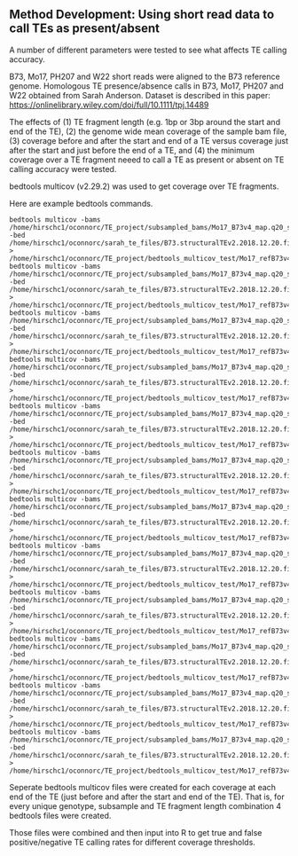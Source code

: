 ## Method Development: Using short read data to call TEs as present/absent

A number of different parameters were tested to see what affects TE calling accuracy. 

B73, Mo17, PH207 and W22 short reads were aligned to the B73 reference genome. Homologous TE presence/absence calls in B73, Mo17, PH207 and W22 obtained from Sarah Anderson. Dataset is described in this paper: https://onlinelibrary.wiley.com/doi/full/10.1111/tpj.14489

The effects of (1) TE fragment length (e.g. 1bp or 3bp around the start and end of the TE), (2) the genome wide mean coverage of the sample bam file, (3) coverage before and after the start and end of a TE versus coverage just after the start and just before the end of a TE, and (4) the minimum coverage over a TE fragment neeed to call a TE as present or absent on TE calling accuracy were tested. 

bedtools multicov (v2.29.2) was used to get coverage over TE fragments. 

Here are example bedtools commands. 

```
bedtools multicov -bams /home/hirschc1/oconnorc/TE_project/subsampled_bams/Mo17_B73v4_map.q20_subsample0.20.bam -bed /home/hirschc1/oconnorc/sarah_te_files/B73.structuralTEv2.2018.12.20.filteredTE_start.in_1bp.gff3 > /home/hirschc1/oconnorc/TE_project/bedtools_multicov_test/Mo17_refB73v4_subsample0.20_start.in.multicov_1bp.txt
bedtools multicov -bams /home/hirschc1/oconnorc/TE_project/subsampled_bams/Mo17_B73v4_map.q20_subsample0.32.bam -bed /home/hirschc1/oconnorc/sarah_te_files/B73.structuralTEv2.2018.12.20.filteredTE_start.in_1bp.gff3 > /home/hirschc1/oconnorc/TE_project/bedtools_multicov_test/Mo17_refB73v4_subsample0.32_start.in.multicov_1bp.txt
bedtools multicov -bams /home/hirschc1/oconnorc/TE_project/subsampled_bams/Mo17_B73v4_map.q20_subsample0.45.bam -bed /home/hirschc1/oconnorc/sarah_te_files/B73.structuralTEv2.2018.12.20.filteredTE_start.in_1bp.gff3 > /home/hirschc1/oconnorc/TE_project/bedtools_multicov_test/Mo17_refB73v4_subsample0.45_start.in.multicov_1bp.txt
bedtools multicov -bams /home/hirschc1/oconnorc/TE_project/subsampled_bams/Mo17_B73v4_map.q20_subsample0.20.bam -bed /home/hirschc1/oconnorc/sarah_te_files/B73.structuralTEv2.2018.12.20.filteredTE_start.in_3bp.gff3 > /home/hirschc1/oconnorc/TE_project/bedtools_multicov_test/Mo17_refB73v4_subsample0.20_start.in.multicov_3bp.txt
bedtools multicov -bams /home/hirschc1/oconnorc/TE_project/subsampled_bams/Mo17_B73v4_map.q20_subsample0.32.bam -bed /home/hirschc1/oconnorc/sarah_te_files/B73.structuralTEv2.2018.12.20.filteredTE_start.in_3bp.gff3 > /home/hirschc1/oconnorc/TE_project/bedtools_multicov_test/Mo17_refB73v4_subsample0.32_start.in.multicov_3bp.txt
bedtools multicov -bams /home/hirschc1/oconnorc/TE_project/subsampled_bams/Mo17_B73v4_map.q20_subsample0.45.bam -bed /home/hirschc1/oconnorc/sarah_te_files/B73.structuralTEv2.2018.12.20.filteredTE_start.in_3bp.gff3 > /home/hirschc1/oconnorc/TE_project/bedtools_multicov_test/Mo17_refB73v4_subsample0.45_start.in.multicov_3bp.txt
bedtools multicov -bams /home/hirschc1/oconnorc/TE_project/subsampled_bams/Mo17_B73v4_map.q20_subsample0.20.bam -bed /home/hirschc1/oconnorc/sarah_te_files/B73.structuralTEv2.2018.12.20.filteredTE_start.in_5bp.gff3 > /home/hirschc1/oconnorc/TE_project/bedtools_multicov_test/Mo17_refB73v4_subsample0.20_start.in.multicov_5bp.txt
bedtools multicov -bams /home/hirschc1/oconnorc/TE_project/subsampled_bams/Mo17_B73v4_map.q20_subsample0.32.bam -bed /home/hirschc1/oconnorc/sarah_te_files/B73.structuralTEv2.2018.12.20.filteredTE_start.in_5bp.gff3 > /home/hirschc1/oconnorc/TE_project/bedtools_multicov_test/Mo17_refB73v4_subsample0.32_start.in.multicov_5bp.txt
bedtools multicov -bams /home/hirschc1/oconnorc/TE_project/subsampled_bams/Mo17_B73v4_map.q20_subsample0.45.bam -bed /home/hirschc1/oconnorc/sarah_te_files/B73.structuralTEv2.2018.12.20.filteredTE_start.in_5bp.gff3 > /home/hirschc1/oconnorc/TE_project/bedtools_multicov_test/Mo17_refB73v4_subsample0.45_start.in.multicov_5bp.txt
bedtools multicov -bams /home/hirschc1/oconnorc/TE_project/subsampled_bams/Mo17_B73v4_map.q20_subsample0.20.bam -bed /home/hirschc1/oconnorc/sarah_te_files/B73.structuralTEv2.2018.12.20.filteredTE_start.in_10bp.gff3 > /home/hirschc1/oconnorc/TE_project/bedtools_multicov_test/Mo17_refB73v4_subsample0.20_start.in.multicov_10bp.txt
bedtools multicov -bams /home/hirschc1/oconnorc/TE_project/subsampled_bams/Mo17_B73v4_map.q20_subsample0.32.bam -bed /home/hirschc1/oconnorc/sarah_te_files/B73.structuralTEv2.2018.12.20.filteredTE_start.in_10bp.gff3 > /home/hirschc1/oconnorc/TE_project/bedtools_multicov_test/Mo17_refB73v4_subsample0.32_start.in.multicov_10bp.txt
bedtools multicov -bams /home/hirschc1/oconnorc/TE_project/subsampled_bams/Mo17_B73v4_map.q20_subsample0.45.bam -bed /home/hirschc1/oconnorc/sarah_te_files/B73.structuralTEv2.2018.12.20.filteredTE_start.in_10bp.gff3 > /home/hirschc1/oconnorc/TE_project/bedtools_multicov_test/Mo17_refB73v4_subsample0.45_start.in.multicov_10bp.txt
```

Seperate bedtools multicov files were created for each coverage at each end of the TE (just before and after the start and end of the TE). That is, for every unique genotype, subsample and TE fragment length combination 4 bedtools files were created. 

Those files were combined and then input into R to get true and false positive/negative TE calling rates for different coverage thresholds. 
